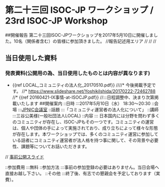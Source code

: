 # 第二十三回 ISOC-JP ワークショップ / 23rd ISOC-JP Workshop
##開催報告
第二十三回ISOC-JPワークショップを2017年5月10日に開催しました。10名（関係者含む）の皆様に参加頂きました。
//報告記述用エリア
//
//
//
## 当日使用した資料
### 発表資料(公開用の為、当日使用したものとは内容が異なります)
*  {{ref LOCAL_コミュニティの法人化_20170510.pdf}}
////* 今後掲載予定です。
//* https://www.slideshare.net/YoshikiIshida/20170222-72462788
//* {{ref 20160421-IX事情-at-ISOCJP.pdf}}
//:::日程調整中、決まり次第掲載いたします
##開催案内
::日時
:::2017年5月10日（水） 18:30〜20:30
::会場
:::[JPNIC会議室](https://www.nic.ad.jp/ja/profile/map.html)
::話題
:::「コミュニティ運営者の法人化について」
::講師
:::三谷公美様(一般社団法人LOCAL)
::内容
:::   日本国内には分野を問わず多くのコミュニティが存在し、ISOC-JPもその一つです。コミュニティの運営は、個人や団体の手によって実施されており、成り立ちによって様々な形態が存在します。本ワークショップでは、多くのコミュニティ運営に参加している話者にコミュニティ運営者が法人格を持つ事に関して、その背景や必要性、課題等についてお話いただきます。


// [事前公開スライド](https://www.dropbox.com/s/0akehnhwyxneymv/20160520_IsocJpWorkshop.pdf?dl=0)

::参加費用
:::無料
::参加方法
:::事前の参加登録の必要はありません。当日会場へ直接お越し下さい。
::その他
:::終了後、有志での懇親会を予定しております（実費）。
